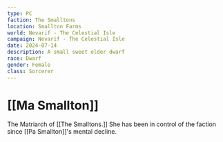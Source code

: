 ```yaml
---
type: PC
faction: The Smalltons
location: Smallton Farms
world: Nevarif - The Celestial Isle
campaign: Nevarif - The Celestial Isle
date: 2024-07-14
description: A small sweet elder dwarf
race: Dwarf
gender: Female
class: Sorcerer
---
```

# [[Ma Smallton]]

The Matriarch of [[The Smalltons.]] She has been in control of the faction since [[Pa Smallton]]'s mental decline.
